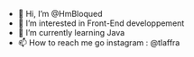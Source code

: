 - 👋 Hi, I’m @HmBloqued
- 👀 I’m interested in Front-End developpement
- 🌱 I’m currently learning Java
- 📫 How to reach me go instagram : @tlaffra

<!---
HmBloqued/HmBloqued is a ✨ special ✨ repository because its `README.md` (this file) appears on your GitHub profile.
You can click the Preview link to take a look at your changes.
--->
